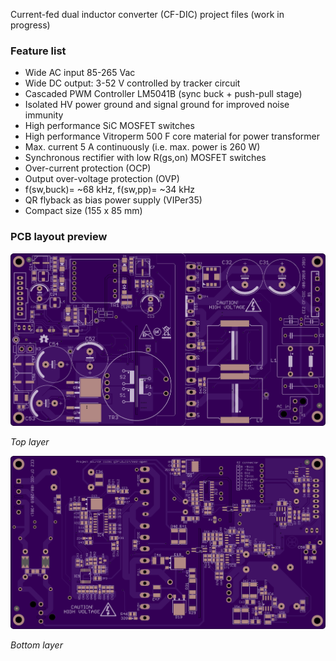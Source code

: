Current-fed dual inductor converter (CF-DIC) project files (work in progress)

### Feature list

* Wide AC input 85-265 Vac
* Wide DC output: 3-52 V controlled by tracker circuit
* Cascaded PWM Controller LM5041B (sync buck + push-pull stage)
* Isolated HV power ground and signal ground for improved noise immunity
* High performance SiC MOSFET switches
* High performance Vitroperm 500 F core material for power transformer
* Max. current 5 A continuously (i.e. max. power is 260 W)
* Synchronous rectifier with low R(gs,on) MOSFET switches
* Over-current protection (OCP)
* Output over-voltage protection (OVP)
* f(sw,buck)= ~68 kHz, f(sw,pp)= ~34 kHz
* QR flyback as bias power supply (VIPer35)
* Compact size (155 x 85 mm)

### PCB layout preview

![PCB top layer](Images/CF-DIC_R3B2_PCB_top_layer.png)

*Top layer*

![PCB top layer](Images/CF-DIC_R3B2_PCB_bottom_layer.png)

*Bottom layer*